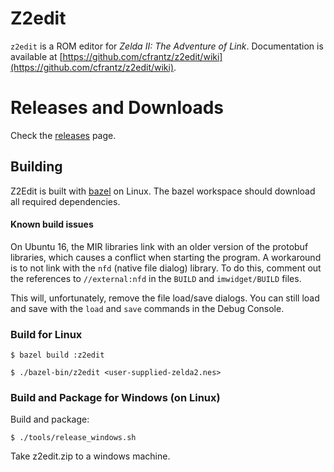 # Z2edit

`z2edit` is a ROM editor for *Zelda II: The Adventure of Link*.  Documentation
is available at [https://github.com/cfrantz/z2edit/wiki](https://github.com/cfrantz/z2edit/wiki).

# Releases and Downloads

Check the [releases](https://github.com/cfrantz/z2edit/releases) page.

## Building

Z2Edit is built with [bazel](http://bazel.io) on Linux.  The bazel workspace
should download all required dependencies.

#### Known build issues

On Ubuntu 16, the MIR libraries link with an older version of the protobuf
libraries, which causes a conflict when starting the program.  A workaround
is to not link with the `nfd` (native file dialog) library.  To do this,
comment out the references to `//external:nfd` in the `BUILD` and
`imwidget/BUILD` files.

This will, unfortunately, remove the file load/save dialogs.  You can still
load and save with the `load` and `save` commands in the Debug Console.

### Build for Linux

```
$ bazel build :z2edit

$ ./bazel-bin/z2edit <user-supplied-zelda2.nes>
```

### Build and Package for Windows (on Linux)

Build and package:

```
$ ./tools/release_windows.sh
```

Take z2edit.zip to a windows machine.
